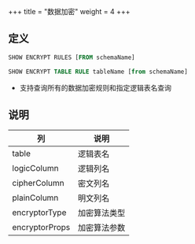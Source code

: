 +++
title = "数据加密"
weight = 4
+++

## 定义

```sql
SHOW ENCRYPT RULES [FROM schemaName]

SHOW ENCRYPT TABLE RULE tableName [from schemaName]
```
- 支持查询所有的数据加密规则和指定逻辑表名查询

## 说明

| 列             | 说明        |
| -------------- | ---------- |
| table          | 逻辑表名     |
| logicColumn    | 逻辑列名     |
| cipherColumn   | 密文列名     |
| plainColumn    | 明文列名     |
| encryptorType  | 加密算法类型 |
| encryptorProps | 加密算法参数 |
